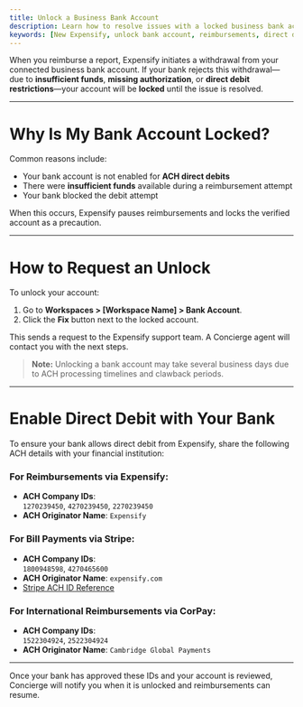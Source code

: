 ```yaml
---
title: Unlock a Business Bank Account
description: Learn how to resolve issues with a locked business bank account in Expensify.
keywords: [New Expensify, unlock bank account, reimbursements, direct debit, ACH, bank rejected withdrawal]
---
```


When you reimburse a report, Expensify initiates a withdrawal from your connected business bank account. If your bank rejects this withdrawal—due to **insufficient funds**, **missing authorization**, or **direct debit restrictions**—your account will be **locked** until the issue is resolved.

---

# Why Is My Bank Account Locked?

Common reasons include:

- Your bank account is not enabled for **ACH direct debits**
- There were **insufficient funds** available during a reimbursement attempt
- Your bank blocked the debit attempt

When this occurs, Expensify pauses reimbursements and locks the verified account as a precaution.

---

# How to Request an Unlock

To unlock your account:

1. Go to **Workspaces > [Workspace Name] > Bank Account**.
2. Click the **Fix** button next to the locked account.

This sends a request to the Expensify support team. A Concierge agent will contact you with the next steps.

> **Note:** Unlocking a bank account may take several business days due to ACH processing timelines and clawback periods.

---

# Enable Direct Debit with Your Bank

To ensure your bank allows direct debit from Expensify, share the following ACH details with your financial institution:

### For Reimbursements via Expensify:

- **ACH Company IDs**:  
  `1270239450`, `4270239450`, `2270239450`  
- **ACH Originator Name**: `Expensify`

### For Bill Payments via Stripe:

- **ACH Company IDs**:  
  `1800948598`, `4270465600`  
- **ACH Originator Name**: `expensify.com`  
- [Stripe ACH ID Reference](https://support.stripe.com/questions/ach-direct-debit-company-ids-for-stripe)

### For International Reimbursements via CorPay:

- **ACH Company IDs**:  
  `1522304924`, `2522304924`  
- **ACH Originator Name**: `Cambridge Global Payments`

---

Once your bank has approved these IDs and your account is reviewed, Concierge will notify you when it is unlocked and reimbursements can resume.

